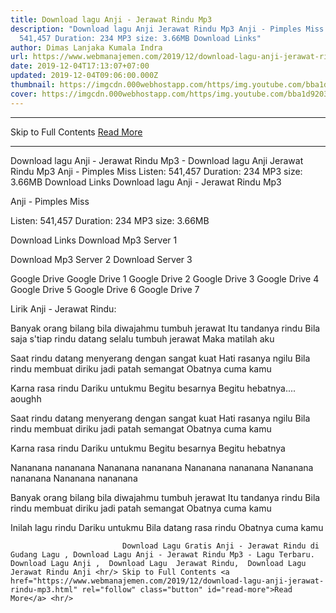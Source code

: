 ```yaml
---
title: Download lagu Anji - Jerawat Rindu Mp3
description: "Download lagu Anji Jerawat Rindu Mp3 Anji - Pimples Miss Listen:
  541,457 Duration: 234 MP3 size: 3.66MB Download Links"
author: Dimas Lanjaka Kumala Indra
url: https://www.webmanajemen.com/2019/12/download-lagu-anji-jerawat-rindu-mp3.html
date: 2019-12-04T17:13:07+07:00
updated: 2019-12-04T09:06:00.000Z
thumbnail: https://imgcdn.000webhostapp.com/https/img.youtube.com/bba1d9203a83e1c57ec78ac64b4cf4f7.jpeg
cover: https://imgcdn.000webhostapp.com/https/img.youtube.com/bba1d9203a83e1c57ec78ac64b4cf4f7.jpeg
---
```


<hr/> Skip to Full Contents <a href="https://www.webmanajemen.com/2019/12/download-lagu-anji-jerawat-rindu-mp3.html" rel="follow" class="button" id="read-more">Read More</a> <hr/> Download lagu Anji - Jerawat Rindu Mp3 - Download lagu Anji Jerawat Rindu Mp3 Anji - Pimples Miss Listen: 541,457 Duration: 234 MP3 size: 3.66MB Download Links Download lagu Anji - Jerawat Rindu Mp3

  Anji - Pimples Miss 

  Listen: 541,457 
  Duration: 234 
  MP3 size: 3.66MB 

  Download Links 
  Download Mp3 Server 1 

  Download Mp3 Server 2 
  Download Server 3 


  Google Drive   Google Drive 1 
  Google Drive 2 
  Google Drive 3 
  Google Drive 4 
  Google Drive 5 
  Google Drive 6 
  Google Drive 7 


                             
Lirik Anji - Jerawat Rindu:
                             
Banyak orang bilang bila diwajahmu tumbuh jerawat
  Itu tandanya rindu
  Bila saja s'tiap rindu datang selalu tumbuh jerawat
  Maka matilah aku
  
  Saat rindu datang menyerang dengan sangat kuat
  Hati rasanya ngilu
  Bila rindu membuat diriku jadi patah semangat
  Obatnya cuma kamu
  
  Karna rasa rindu 
  Dariku untukmu
  Begitu besarnya 
  Begitu hebatnya.... aoughh
  
  Saat rindu datang menyerang dengan sangat kuat
  Hati rasanya ngilu
  Bila rindu membuat diriku jadi patah semangat
  Obatnya cuma kamu 
  
  Karna rasa rindu 
  Dariku untukmu
  Begitu besarnya 
  Begitu hebatnya 
  
  Nananana nananana
  Nananana nananana
  Nananana nananana
  Nananana nananana
  Nananana nananana
  
  Banyak orang bilang bila diwajahmu tumbuh jerawat
  Itu tandanya rindu
  Bila rindu membuat diriku jadi patah semangat
  Obatnya cuma kamu
  
  Inilah lagu rindu 
  Dariku untukmu
  Bila datang rasa rindu 
  Obatnya cuma kamu                                 
                                 
                             Download Lagu Gratis Anji - Jerawat Rindu di Gudang Lagu , Download Lagu Anji - Jerawat Rindu Mp3 - Lagu Terbaru.                                                         Download Lagu Anji ,  Download Lagu  Jerawat Rindu,  Download Lagu  Jerawat Rindu Anji <hr/> Skip to Full Contents <a href="https://www.webmanajemen.com/2019/12/download-lagu-anji-jerawat-rindu-mp3.html" rel="follow" class="button" id="read-more">Read More</a> <hr/>